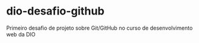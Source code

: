 # dio-desafio-github
Primeiro desafio de projeto sobre Git/GitHub no curso de desenvolvimento web da DIO 
